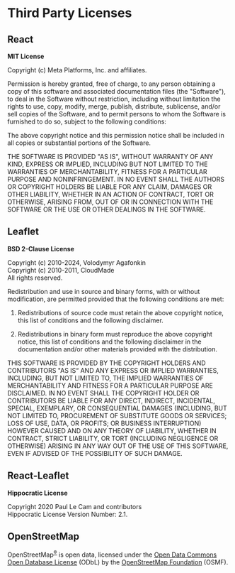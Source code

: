 # Third Party Licenses

## React

**MIT License**

Copyright (c) Meta Platforms, Inc. and affiliates.

Permission is hereby granted, free of charge, to any person obtaining a copy of this software and associated documentation files (the "Software"), to deal in the Software without restriction, including without limitation the rights to use, copy, modify, merge, publish, distribute, sublicense, and/or sell copies of the Software, and to permit persons to whom the Software is furnished to do so, subject to the following conditions:

The above copyright notice and this permission notice shall be included in all copies or substantial portions of the Software.

THE SOFTWARE IS PROVIDED "AS IS", WITHOUT WARRANTY OF ANY KIND, EXPRESS OR IMPLIED, INCLUDING BUT NOT LIMITED TO THE WARRANTIES OF MERCHANTABILITY, FITNESS FOR A PARTICULAR PURPOSE AND NONINFRINGEMENT. IN NO EVENT SHALL THE AUTHORS OR COPYRIGHT HOLDERS BE LIABLE FOR ANY CLAIM, DAMAGES OR OTHER LIABILITY, WHETHER IN AN ACTION OF CONTRACT, TORT OR OTHERWISE, ARISING FROM, OUT OF OR IN CONNECTION WITH THE SOFTWARE OR THE USE OR OTHER DEALINGS IN THE SOFTWARE.

## Leaflet

**BSD 2-Clause License**

Copyright (c) 2010-2024, Volodymyr Agafonkin  
Copyright (c) 2010-2011, CloudMade  
All rights reserved.

Redistribution and use in source and binary forms, with or without modification, are permitted provided that the following conditions are met:

1. Redistributions of source code must retain the above copyright notice, this list of conditions and the following disclaimer.

2. Redistributions in binary form must reproduce the above copyright notice, this list of conditions and the following disclaimer in the documentation and/or other materials provided with the distribution.

THIS SOFTWARE IS PROVIDED BY THE COPYRIGHT HOLDERS AND CONTRIBUTORS "AS IS“ AND ANY EXPRESS OR IMPLIED WARRANTIES, INCLUDING, BUT NOT LIMITED TO, THE IMPLIED WARRANTIES OF MERCHANTABILITY AND FITNESS FOR A PARTICULAR PURPOSE ARE DISCLAIMED. IN NO EVENT SHALL THE COPYRIGHT HOLDER OR CONTRIBUTORS BE LIABLE FOR ANY DIRECT, INDIRECT, INCIDENTAL, SPECIAL, EXEMPLARY, OR CONSEQUENTIAL DAMAGES (INCLUDING, BUT NOT LIMITED TO, PROCUREMENT OF SUBSTITUTE GOODS OR SERVICES; LOSS OF USE, DATA, OR PROFITS; OR BUSINESS INTERRUPTION) HOWEVER CAUSED AND ON ANY THEORY OF LIABILITY, WHETHER IN CONTRACT, STRICT LIABILITY, OR TORT (INCLUDING NEGLIGENCE OR OTHERWISE) ARISING IN ANY WAY OUT OF THE USE OF THIS SOFTWARE, EVEN IF ADVISED OF THE POSSIBILITY OF SUCH DAMAGE.

## React-Leaflet

**Hippocratic License**

Copyright 2020 Paul Le Cam and contributors  
Hippocratic License Version Number: 2.1.

## OpenStreetMap

OpenStreetMap<sup><a href="https://www.openstreetmap.org/copyright/en#trademarks">®</a></sup> is open data, licensed under the
<a href="https://opendatacommons.org/licenses/odbl/">Open Data Commons Open Database License</a> (ODbL) by the <a href="https://osmfoundation.org/">OpenStreetMap Foundation</a> (OSMF).
